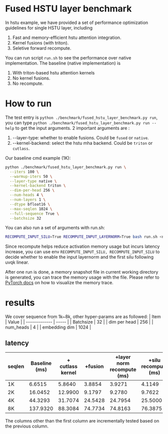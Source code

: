 # Fused HSTU layer benchmark

In hstu example, we have provided a set of performance optimization guidelines for single HSTU layer, including
1. Fast and memory-efficient hstu attention integration.
2. Kernel fusions (with triton).
3. Seletive forward recompute.

You can run script `run.sh` to see the performance over native implementation. The baseline (native implementation) is 
1. With triton-based hstu attention kernels
2. No kernel fusions.
3. No recompute.

# How to run
The test entry is `python ./benchmark/fused_hstu_layer_benchmark.py run`, you can type `python ./benchmark/fused_hstu_layer_benchmark.py run --help` to get the input arguments. 2 important arguments are :
1. --layer-type: whether to enable fusions. Could be `fused` or `native`.
2. --kernel-backend: select the hstu mha backend. Could be `triton` or `cutlass`.

Our baseline cmd example (1K): 
```bash
python ./benchmark/fused_hstu_layer_benchmark.py run \
  --iters 100 \
  --warmup-iters 50 \
  --layer-type native \
  --kernel-backend triton \
  --dim-per-head 256 \
  --num-heads 4 \
  --num-layers 1 \
  --dtype bfloat16 \
  --max-seqlen 1024 \
  --full-sequence True \
  --batchsize 32 
```

You can also run a set of arguments with run.sh:
```bash
RECOMPUTE_INPUT_SILU=True RECOMPUTE_INPUT_LAYERNORM=True bash run.sh <num_layers>
```
Since recompute helps reduce activation memory usage but incurs latency increase, you can use env `RECOMPUTE_INPUT_SILU, RECOMPUTE_INPUT_SILU` to decide whether to enable the input layernorm and the first silu following uvqk linear.

After one run is done, a memory snapshot file in current working directory is generated, you can trace the memory usage with the file. Please refer to [PyTorch docs](https://docs.pytorch.org/docs/stable/torch_cuda_memory.html) on how to visualize the memory trace.

# results

We cover sequence from 1k~8k, other hyper-params are as followed:
| Item          | Value |
| ------------- | ----- |
| Batchsize     | 32    |
| dim per head  | 256   |
| num_heads     | 4     |
| embedding dim | 1024  |

## latency

| seqlen | Baseline (ms) | + cutlass kernel | +fusion | +layer norm recompute (ms) | +silu recompute (ms) |
| ------ | ------------- | ---------------- | ------- | -------------------------- | -------------------- |
| 1K     | 6.6515        | 5.8640           | 3.8854  | 3.9271                     | 4.1149               |
| 2K     | 16.0452       | 12.9900          | 9.1797  | 9.2780                     | 9.7622               |
| 4K     | 44.3293       | 31.7074          | 24.5428 | 24.7954                    | 25.5000              |
| 8K     | 137.9320      | 88.3084          | 74.7734 | 74.8163                    | 76.3875              |

The columns other than the first column are incrementally tested based on the previous column.

